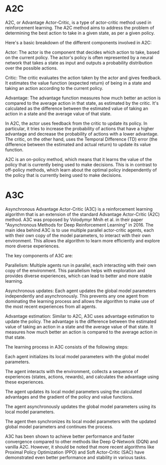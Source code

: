 
# A2C
A2C, or Advantage Actor-Critic, is a type of actor-critic method used in reinforcement learning. The A2C method aims to address the problem of determining the best action to take in a given state, as per a given policy.

Here's a basic breakdown of the different components involved in A2C:

Actor: The actor is the component that decides which action to take, based on the current policy. The actor's policy is often represented by a neural network that takes a state as input and outputs a probability distribution over the possible actions.

Critic: The critic evaluates the action taken by the actor and gives feedback. It estimates the value function (expected return) of being in a state and taking an action according to the current policy.

Advantage: The advantage function measures how much better an action is compared to the average action in that state, as estimated by the critic. It's calculated as the difference between the estimated value of taking an action in a state and the average value of that state.

In A2C, the actor uses feedback from the critic to update its policy. In particular, it tries to increase the probability of actions that have a higher advantage and decrease the probability of actions with a lower advantage. The critic, on the other hand, uses the Temporal Difference (TD) error (the difference between the estimated and actual return) to update its value function.

A2C is an on-policy method, which means that it learns the value of the policy that is currently being used to make decisions. This is in contrast to off-policy methods, which learn about the optimal policy independently of the policy that is currently being used to make decisions.

# A3C

Asynchronous Advantage Actor-Critic (A3C) is a reinforcement learning algorithm that is an extension of the standard Advantage Actor-Critic (A2C) method. A3C was proposed by Volodymyr Mnih et al. in their paper "Asynchronous Methods for Deep Reinforcement Learning" in 2016. The main idea behind A3C is to use multiple parallel actor-critic agents, each with their own copy of the model parameters, to interact with their own environment. This allows the algorithm to learn more efficiently and explore more diverse experiences.

The key components of A3C are:

Parallelism: Multiple agents run in parallel, each interacting with their own copy of the environment. This parallelism helps with exploration and provides diverse experiences, which can lead to better and more stable learning.

Asynchronous updates: Each agent updates the global model parameters independently and asynchronously. This prevents any one agent from dominating the learning process and allows the algorithm to make use of the most recent experiences from all agents.

Advantage estimation: Similar to A2C, A3C uses advantage estimation to update the policy. The advantage is the difference between the estimated value of taking an action in a state and the average value of that state. It measures how much better an action is compared to the average action in that state.

The learning process in A3C consists of the following steps:

Each agent initializes its local model parameters with the global model parameters.

The agent interacts with the environment, collects a sequence of experiences (states, actions, rewards), and calculates the advantage using these experiences.

The agent updates its local model parameters using the calculated advantages and the gradient of the policy and value functions.

The agent asynchronously updates the global model parameters using its local model parameters.

The agent then synchronizes its local model parameters with the updated global model parameters and continues the process.

A3C has been shown to achieve better performance and faster convergence compared to other methods like Deep Q-Network (DQN) and vanilla A2C. However, it should be noted that more recent algorithms like Proximal Policy Optimization (PPO) and Soft Actor-Critic (SAC) have demonstrated even better performance and stability in various tasks.